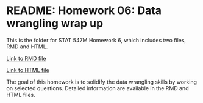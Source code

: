 # README: Homework 06: Data wrangling wrap up

This is the folder for STAT 547M Homework 6, which includes two files, RMD and HTML.

[Link to RMD file](https://github.com/yuanjisun/STAT547-hw-Sun-Yuanji/blob/master/hw06/hw06.Rmd)

[Link to HTML file](https://github.com/yuanjisun/STAT547-hw-Sun-Yuanji/blob/master/hw06/hw06.html)

The goal of this homework is to solidify the data wrangling skills by working on selected questions. Detailed information are available in the RMD and HTML files.